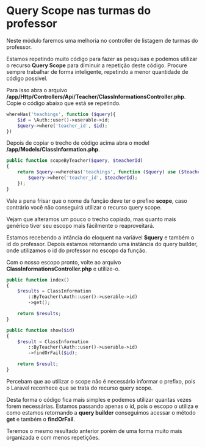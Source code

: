 # Query Scope nas turmas do professor

Neste módulo faremos uma melhoria no controller de listagem de turmas do professor.

Estamos repetindo muito código para fazer as pesquisas e podemos utilizar o recurso **Query Scope** para diminuir a repetição deste código. Procure sempre trabalhar de forma inteligente, repetindo a menor quantidade de código possível.

Para isso abra o arquivo **/app/Http/Controllers/Api/Teacher/ClassInformationsController.php**. Copie o código abaixo que está se repetindo.

```php
whereHas('teachings', function ($query){
    $id = \Auth::user()->userable->id;
    $query->where('teacher_id', $id);
})
```

Depois de copiar o trecho de código acima abra o model **/app/Models/ClassInformation.php**.

```php
public function scopeByTeacher($query, $teacherId)
{
    return $query->whereHas('teachings', function ($query) use ($teacherId){
        $query->where('teacher_id', $teacherId);
    });
}
```

Vale a pena frisar que o nome da função deve ter o prefixo **scope**, caso contrário você não conseguirá utilizar o recurso query scope.

Vejam que alteramos um pouco o trecho copiado, mas quanto mais genérico tiver seu escopo mais fácilmente o reaproveitará.

Estamos recebendo a intância do eloquent na variável **$query** e também o id do professor. Depois estamos retornando uma instância do query builder, onde utilizamos o id do professor no escopo da função.

Com o nosso escopo pronto, volte ao arquivo **ClassInformationsController.php** e utilize-o.

```php
public function index()
{
    $results = ClassInformation
        ::ByTeacher(\Auth::user()->userable->id)
        ->get();

    return $results;
}

public function show($id)
{
    $result = ClassInformation
        ::ByTeacher(\Auth::user()->userable->id)
        ->findOrFail($id);

    return $result;
}
```

Percebam que ao utilizar o scope não é necessário informar o prefixo, pois o Laravel reconhece que se trata do recurso query scope.

Desta forma o código fica mais simples e podemos utilizar quantas vezes forem necessárias. Estamos passando apenas o id, pois o escopo o utiliza e como estamos retornando a **query builder** conseguimos acessar o método **get** e também o **findOrFail**.

Teremos o mesmo resultado anterior porém de uma forma muito mais organizada e com menos repetições.